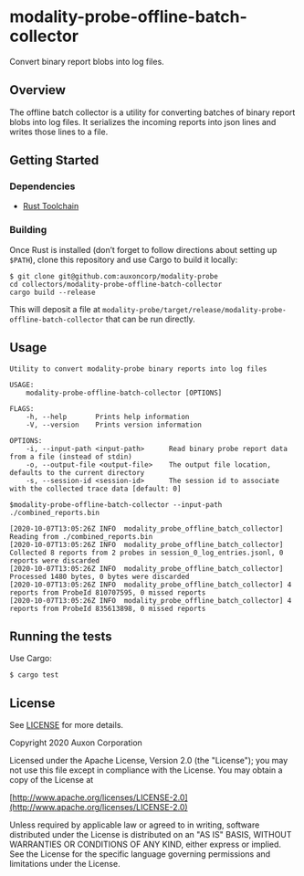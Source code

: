 # modality-probe-offline-batch-collector

Convert binary report blobs into log files.

## Overview

The offline batch collector is a utility for converting batches
of binary report blobs into log files. It serializes the incoming
reports into json lines and writes those lines to a file.

## Getting Started

### Dependencies

* [Rust Toolchain](https://rustup.rs)

### Building
Once Rust is installed (don’t forget to follow directions about
setting up `$PATH`), clone this repository and use Cargo to build it
locally:

```
$ git clone git@github.com:auxoncorp/modality-probe
cd collectors/modality-probe-offline-batch-collector
cargo build --release
```

This will deposit a file at
`modality-probe/target/release/modality-probe-offline-batch-collector` that can
be run directly.

## Usage

```
Utility to convert modality-probe binary reports into log files

USAGE:
    modality-probe-offline-batch-collector [OPTIONS]

FLAGS:
    -h, --help       Prints help information
    -V, --version    Prints version information

OPTIONS:
    -i, --input-path <input-path>      Read binary probe report data from a file (instead of stdin)
    -o, --output-file <output-file>    The output file location, defaults to the current directory
    -s, --session-id <session-id>      The session id to associate with the collected trace data [default: 0]
```

```
$modality-probe-offline-batch-collector --input-path ./combined_reports.bin

[2020-10-07T13:05:26Z INFO  modality_probe_offline_batch_collector] Reading from ./combined_reports.bin
[2020-10-07T13:05:26Z INFO  modality_probe_offline_batch_collector] Collected 8 reports from 2 probes in session_0_log_entries.jsonl, 0 reports were discarded
[2020-10-07T13:05:26Z INFO  modality_probe_offline_batch_collector] Processed 1480 bytes, 0 bytes were discarded
[2020-10-07T13:05:26Z INFO  modality_probe_offline_batch_collector] 4 reports from ProbeId 810707595, 0 missed reports
[2020-10-07T13:05:26Z INFO  modality_probe_offline_batch_collector] 4 reports from ProbeId 835613898, 0 missed reports
```

## Running the tests

Use Cargo:

```shell
$ cargo test
```

## License

See [LICENSE](../../LICENSE) for more details.

Copyright 2020 Auxon Corporation

Licensed under the Apache License, Version 2.0 (the "License");
you may not use this file except in compliance with the License.
You may obtain a copy of the License at

[http://www.apache.org/licenses/LICENSE-2.0](http://www.apache.org/licenses/LICENSE-2.0)

Unless required by applicable law or agreed to in writing, software
distributed under the License is distributed on an "AS IS" BASIS,
WITHOUT WARRANTIES OR CONDITIONS OF ANY KIND, either express or implied.
See the License for the specific language governing permissions and
limitations under the License.
